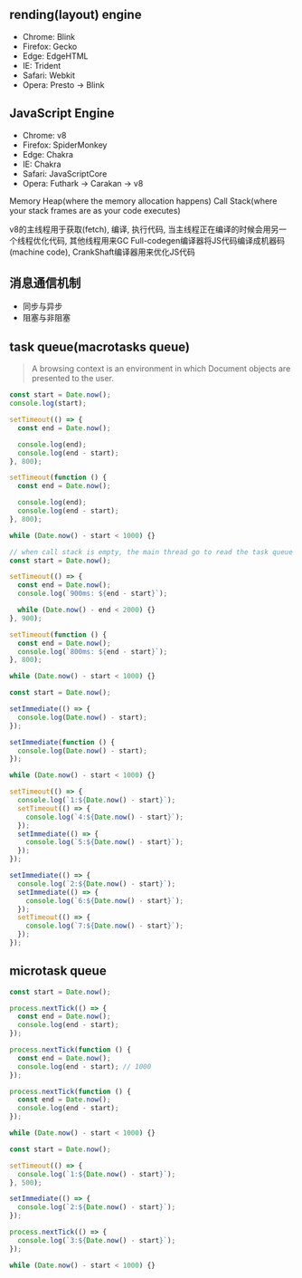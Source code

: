 ## rending(layout) engine

- Chrome: Blink
- Firefox: Gecko
- Edge: EdgeHTML
- IE: Trident
- Safari: Webkit
- Opera: Presto -> Blink

## JavaScript Engine

- Chrome: v8
- Firefox: SpiderMonkey
- Edge: Chakra
- IE: Chakra
- Safari: JavaScriptCore
- Opera: Futhark -> Carakan -> v8

Memory Heap(where the memory allocation happens)
Call Stack(where your stack frames are as your code executes)

v8的主线程用于获取(fetch), 编译, 执行代码, 当主线程正在编译的时候会用另一个线程优化代码, 其他线程用来GC
Full-codegen编译器将JS代码编译成机器码(machine code), CrankShaft编译器用来优化JS代码

## 消息通信机制

- 同步与异步
- 阻塞与非阻塞

## task queue(macrotasks queue)

> A browsing context is an environment in which Document objects are presented to the user.

```js
const start = Date.now();
console.log(start);

setTimeout(() => {
  const end = Date.now();

  console.log(end);
  console.log(end - start);
}, 800);

setTimeout(function () {
  const end = Date.now();

  console.log(end);
  console.log(end - start);
}, 800);

while (Date.now() - start < 1000) {}
```
```js
// when call stack is empty, the main thread go to read the task queue
const start = Date.now();

setTimeout(() => {
  const end = Date.now();
  console.log(`900ms: ${end - start}`);

  while (Date.now() - end < 2000) {}
}, 900);

setTimeout(function () {
  const end = Date.now();
  console.log(`800ms: ${end - start}`);
}, 800);

while (Date.now() - start < 1000) {}
```
```js
const start = Date.now();

setImmediate(() => {
  console.log(Date.now() - start);
});

setImmediate(function () {
  console.log(Date.now() - start);
});

while (Date.now() - start < 1000) {}
```

```js
setTimeout(() => {
  console.log(`1:${Date.now() - start}`);
  setTimeout(() => {
    console.log(`4:${Date.now() - start}`);
  });
  setImmediate(() => {
    console.log(`5:${Date.now() - start}`);
  });
});

setImmediate(() => {
  console.log(`2:${Date.now() - start}`);
  setImmediate(() => {
    console.log(`6:${Date.now() - start}`);
  });
  setTimeout(() => {
    console.log(`7:${Date.now() - start}`);
  });
});
```

## microtask queue

```js
const start = Date.now();

process.nextTick(() => {
  const end = Date.now();
  console.log(end - start);
});

process.nextTick(function () {
  const end = Date.now();
  console.log(end - start); // 1000
});

process.nextTick(function () {
  const end = Date.now();
  console.log(end - start);
});

while (Date.now() - start < 1000) {}
```

```js
const start = Date.now();

setTimeout(() => {
  console.log(`1:${Date.now() - start}`);
}, 500);

setImmediate(() => {
  console.log(`2:${Date.now() - start}`);
});

process.nextTick(() => {
  console.log(`3:${Date.now() - start}`);
});

while (Date.now() - start < 1000) {}
```
